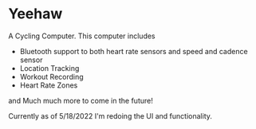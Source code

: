 # Yeehaw
A Cycling Computer. 
This computer includes 
- Bluetooth support to both heart rate sensors and speed and cadence sensor
- Location Tracking
- Workout Recording
- Heart Rate Zones

and Much much more to come in the future! 

Currently as of 5/18/2022 I'm redoing the UI and functionality. 
